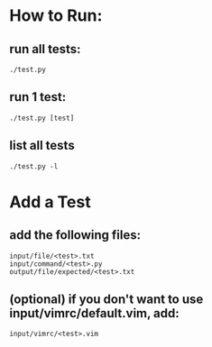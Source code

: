 # How to Run:
## run all tests:
    ./test.py

## run 1 test:
    ./test.py [test]

## list all tests
    ./test.py -l

# Add a Test
## add the following files:
    input/file/<test>.txt
    input/command/<test>.py
    output/file/expected/<test>.txt

## (optional) if you don't want to use input/vimrc/default.vim, add:
    input/vimrc/<test>.vim
